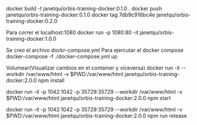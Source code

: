 docker build -t janetqu/orbis-training-docker:0.1.0 .
docker push janetqu/orbis-training-docker:0.1.0 
docker tag 7db9c916bc4e janetqu/orbis-training-docker:0.2.0

Para correr el localhost:1080
docker run -p 1080:80 -it janetqu/orbis-training-docker:1.0.0

Se creo el archivo dockr-compose.yml
Para ejercutar el docker compose
docker-compose -f ./docker-compose.yml up

Volumear(Visualizar cambios en el container y viceversa)
docker run -it --workdir /var/www/html  -v $PWD:/var/www/html janetqu/orbis-training-docker:2.0.0  npm install

docker run -it -p 1042:1042 -p 35729:35729 --workdir /var/www/html -v $PWD:/var/www/html janetqu/orbis-training-docker:2.0.0 npm start

docker run -it -p 1042:1042 -p 35729:35729 --workdir /var/www/html -v $PWD:/var/www/html janetqu/orbis-training-docker:2.0.0 npm run release
